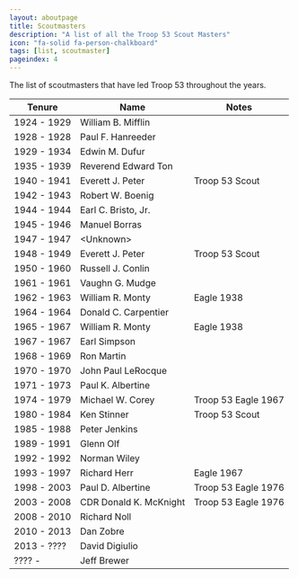```yaml
---
layout: aboutpage
title: Scoutmasters
description: "A list of all the Troop 53 Scout Masters"
icon: "fa-solid fa-person-chalkboard"
tags: [list, scoutmaster]
pageindex: 4
---
```


The list of scoutmasters that have led Troop 53 throughout the years.

| Tenure      | Name                   | Notes               |
| ----------- | ---------------------- | ------------------- |
| 1924 - 1929 | William B. Mifflin     |                     |
| 1928 - 1928 | Paul F. Hanreeder      |                     |
| 1929 - 1934 | Edwin M. Dufur         |                     |
| 1935 - 1939 | Reverend Edward Ton    |                     |
| 1940 - 1941 | Everett J. Peter       | Troop 53 Scout      |
| 1942 - 1943 | Robert W. Boenig       |                     |
| 1944 - 1944 | Earl C. Bristo, Jr.    |                     |
| 1945 - 1946 | Manuel Borras          |                     |
| 1947 - 1947 | \<Unknown\>            |                     |
| 1948 - 1949 | Everett J. Peter       | Troop 53 Scout      |
| 1950 - 1960 | Russell J. Conlin      |                     |
| 1961 - 1961 | Vaughn G. Mudge        |                     |
| 1962 - 1963 | William R. Monty       | Eagle 1938          |
| 1964 - 1964 | Donald C. Carpentier   |                     |
| 1965 - 1967 | William R. Monty       | Eagle 1938          |
| 1967 - 1967 | Earl Simpson           |                     |
| 1968 - 1969 | Ron Martin             |                     |
| 1970 - 1970 | John Paul LeRocque     |                     |
| 1971 - 1973 | Paul K. Albertine      |                     |
| 1974 - 1979 | Michael W. Corey       | Troop 53 Eagle 1967 |
| 1980 - 1984 | Ken Stinner            | Troop 53 Scout      |
| 1985 - 1988 | Peter Jenkins          |                     |
| 1989 - 1991 | Glenn Olf              |                     |
| 1992 - 1992 | Norman Wiley           |                     |
| 1993 - 1997 | Richard Herr           | Eagle 1967          |
| 1998 - 2003 | Paul D. Albertine      | Troop 53 Eagle 1976 |
| 2003 - 2008 | CDR Donald K. McKnight | Troop 53 Eagle 1976 |
| 2008 - 2010 | Richard Noll           |                     |
| 2010 - 2013 | Dan Zobre              |                     |
| 2013 - ???? | David Digiulio         |                     |
| ???? -      | Jeff Brewer            |                     |
